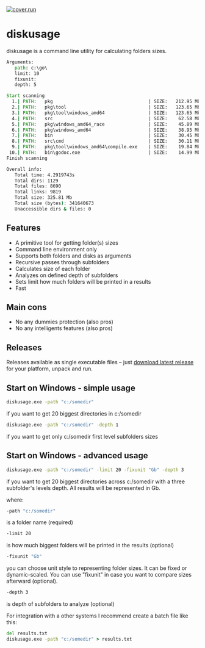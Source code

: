  [![cover.run](https://cover.run/go/github.com/aleksaan/diskusage.svg?style=flat&tag=golang-1.10)](https://cover.run/go?tag=golang-1.10&repo=github.com%2Faleksaan%2Fdiskusage) 
 
# diskusage 
diskusage is a command line utility for calculating folders sizes.
```cmd
Arguments:
   path: c:\go\
   limit: 10
   fixunit: 
   depth: 5

Start scanning
  1.| PATH:   pkg                                   | SIZE:   212.95 Mb   | DEPTH: 1 
  2.| PATH:   pkg\tool                              | SIZE:   123.65 Mb   | DEPTH: 2 
  3.| PATH:   pkg\tool\windows_amd64                | SIZE:   123.65 Mb   | DEPTH: 3 
  4.| PATH:   src                                   | SIZE:    62.58 Mb   | DEPTH: 1 
  5.| PATH:   pkg\windows_amd64_race                | SIZE:    45.89 Mb   | DEPTH: 2 
  6.| PATH:   pkg\windows_amd64                     | SIZE:    38.95 Mb   | DEPTH: 2 
  7.| PATH:   bin                                   | SIZE:    30.45 Mb   | DEPTH: 1 
  8.| PATH:   src\cmd                               | SIZE:    30.11 Mb   | DEPTH: 2 
  9.| PATH:   pkg\tool\windows_amd64\compile.exe    | SIZE:    19.84 Mb   | DEPTH: 4 
 10.| PATH:   bin\godoc.exe                         | SIZE:    14.99 Mb   | DEPTH: 2 
Finish scanning

Overall info:
   Total time: 4.2919743s
   Total dirs: 1129
   Total files: 8690
   Total links: 9819
   Total size: 325.81 Mb
   Total size (bytes): 341640673
   Unaccessible dirs & files: 0

```
## Features
- A primitive tool for getting folder(s) sizes
- Command line environment only
- Supports both folders and disks as arguments
- Recursive passes through subfolders
- Calculates size of each folder
- Analyzes on defined depth of subfolders
- Sets limit how much folders will be printed in a results
- Fast

## Main cons
- No any dummies protection (also pros)
- No any intelligents features (also pros)

## Releases

Releases available as single executable files – just [download latest release](https://github.com/aleksaan/diskusage/releases) for your platform, unpack and run.

## Start on Windows - simple usage

```cmd
diskusage.exe -path "c:/somedir"
```
if you want to get 20 biggest directories in c:/somedir

```cmd
diskusage.exe -path "c:/somedir" -depth 1
```
if you want to get only c:/somedir first level subfolders sizes


## Start on Windows - advanced usage

```cmd
diskusage.exe -path "c:/somedir" -limit 20 -fixunit "Gb" -depth 3
```
if you want to get 20 biggest directories across c:/somedir with a three subfolder's levels depth. All results will be represented in Gb.


where:
```cmd
-path "c:/somedir"
``` 
is a folder name (required)
```cmd 
-limit 20
```
is how much biggest folders will be printed in the results (optional)
```cmd 
-fixunit "Gb"
```
you can choose unit style to representing folder sizes. It can be fixed or dynamic-scaled.
You can use "fixunit" in case you want to compare sizes afterward (optional).
```cmd 
-depth 3
```
is depth of subfolders to analyze (optional)


For integration with a other systems I recommend create a batch file like this:
```cmd
del results.txt
diskusage.exe -path "c:/somedir" > results.txt
```



